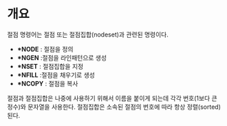 # 개요

절점 명령어는 절점 또는 절점집합(nodeset)과 관련된 명령이다. 

- __*NODE__ : 절점을 정의
- __*NGEN__ :절점을 라인패턴으로 생성
- __*NSET__ : 절점집합을 지정
- __*NFILL__ :절점을 채우기로 생성
- __*NCOPY__ : 절점을 복사

절점과 절점집합은 나중에 사용하기 위해서 이름을 붙이게 되는데 
각각 번호(1보다 큰 정수)와 문자열을 사용한다. 
절점집합은 소속된 절점의 번호에 따라 항상 정렬(sorted)된다. 